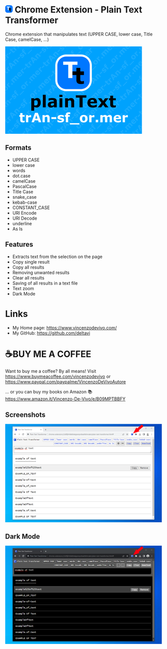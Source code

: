 # ![Plain Text Transformer Icon](ico/btn_circle_text_transformer.24x24.png) Chrome Extension - Plain Text Transformer 

Chrome extension that manipulates text (UPPER CASE, lower case, Title Case, camelCase, ...)

![Plain Text Transformer Banner](doc/mini.png)

## Formats
- UPPER CASE
- lower case
- words
- dot.case 
- camelCase
- PascalCase
- Title Case
- snake_case
- kebab-case
- CONSTANT_CASE
- URI Encode
- URI Decode
- underline
- As Is

## Features

- Extracts text from the selection on the page
- Copy single result
- Copy all results
- Removing unwanted results
- Clear all results
- Saving of all results in a text file
- Text zoom
- Dark Mode

# Links
- My Home page: https://www.vincenzodevivo.com/
- My GitHub: https://github.com/deltavi


# ☕BUY ME A COFFEE
Want to buy me a coffee? By all means! Visit 
https://www.buymeacoffee.com/vincenzodevivo or https://www.paypal.com/paypalme/VincenzoDeVivoAutore

... or you can buy my books on Amazon 📚 https://www.amazon.it/Vincenzo-De-Vivo/e/B09MPTBBFY

## Screenshots

![Plain Text Transformer Screenshot](doc/screenshot.png)

## Dark Mode
![Plain Text Transformer Dark Mode Screenshot](doc/screenshot-2.png)